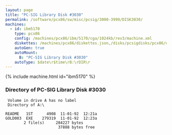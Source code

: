 ```yaml
---
layout: page
title: "PC-SIG Library Disk #3030"
permalink: /software/pcx86/sw/misc/pcsig/3000-3999/DISK3030/
machines:
  - id: ibm5170
    type: pcx86
    config: /machines/pcx86/ibm/5170/cga/1024kb/rev3/machine.xml
    diskettes: /machines/pcx86/diskettes.json,/disks/pcsigdisks/pcx86/diskettes.json
    autoGen: true
    autoMount:
      B: "PC-SIG Library Disk #3030"
    autoType: $date\r$time\rB:\rDIR\r
---
```


{% include machine.html id="ibm5170" %}

### Directory of PC-SIG Library Disk #3030

     Volume in drive A has no label
     Directory of A:\

    README   1ST      4908  11-01-92  12:21a
    GOLD003  EXE    279319  11-01-92  12:23a
            2 file(s)     284227 bytes
                           37888 bytes free

